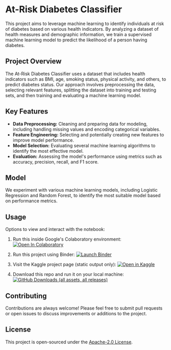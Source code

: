 
# At-Risk Diabetes Classifier

This project aims to leverage machine learning to identify individuals at risk of diabetes based on various health indicators. By analyzing a dataset of health measures and demographic information, we train a supervised machine learning model to predict the likelihood of a person having diabetes.

## Project Overview

The At-Risk Diabetes Classifier uses a dataset that includes health indicators such as BMI, age, smoking status, physical activity, and others, to predict diabetes status. Our approach involves preprocessing the data, selecting relevant features, splitting the dataset into training and testing sets, and then training and evaluating a machine learning model.

## Key Features

- **Data Preprocessing:** Cleaning and preparing data for modeling, including handling missing values and encoding categorical variables.
- **Feature Engineering:** Selecting and potentially creating new features to improve model performance.
- **Model Selection:** Evaluating several machine learning algorithms to identify the most effective model.
- **Evaluation:** Assessing the model's performance using metrics such as accuracy, precision, recall, and F1 score.

## Model

We experiment with various machine learning models, including Logistic Regression and Random Forest, to identify the most suitable model based on performance metrics.

## Usage

Options to view and interact with the notebook:

1. Run this inside Google's Colaboratory environment:
[![Open In Colaboratory](https://colab.research.google.com/assets/colab-badge.svg "Colab - At-risk Diabetes Classifier")](https://colab.research.google.com/github/joseph-curtis/data-science-diabetes-classifier/blob/master/colab-notebook.ipynb)

2. Run this project using Binder:
[![Launch Binder](https://mybinder.org/badge_logo.svg "Binder - At-risk Diabetes Classifier")](https://mybinder.org/v2/gh/joseph-curtis/data-science-diabetes-classifier.git/HEAD?labpath=notebook-local.ipynb)

1. Visit the Kaggle project page (static output only):
[![Open in Kaggle](https://kaggle.com/static/images/open-in-kaggle.svg "Kaggle - At-risk Diabetes Classifier")](https://www.kaggle.com/code/josephcurtis/at-risk-diabetes-classifier)

3. Download this repo and run it on your local machine:
[![GitHub Downloads (all assets, all releases)](https://img.shields.io/github/downloads/joseph-curtis/data-science-diabetes-classifier/total?style=for-the-badge&logo=github&logoColor=white&label=DOWNLOAD%20NOW&labelColor=372a4a&color=6e5494 "Download ZIP")
](https://github.com/joseph-curtis/data-science-diabetes-classifier/archive/refs/heads/master.zip)

## Contributing

Contributions are always welcome! Please feel free to submit pull requests or open issues to discuss improvements or additions to the project.

## License

This project is open-sourced under the [Apache-2.0 License](LICENSE).
